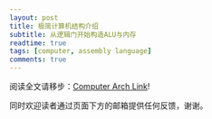 ```yaml
---
layout: post
title: 极简计算机结构介绍
subtitle: 从逻辑门开始构造ALU与内存
readtime: true
tags: [computer, assembly language]
comments: true
---
```


阅读全文请移步：[Computer Arch Link](https://s2.shizhz.me)!

同时欢迎读者通过页面下方的邮箱提供任何反馈，谢谢。
